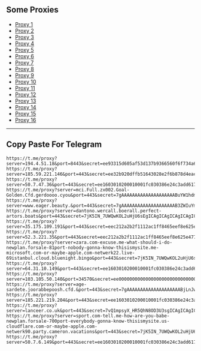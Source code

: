 Some Proxies
---
- [Proxy 1](https://t.me/proxy?server=194.4.51.18&port=8443&secret=ee93315d605af53d137b9366560f6f734a696d616765732e6170706c652e636f6d20)
- [Proxy 2](https://t.me/proxy?server=185.59.221.146&port=443&secret=ee32b920dffb51643028e2f6b878d4eac16170706c652e636f6d)
- [Proxy 3](https://t.me/proxy?server=50.7.47.36&port=443&secret=ee1603010200010001fc030386e24c3add6170706c652e636f6d)
- [Proxy 4](https://t.me/proxy?server=mci.Full.zx002.Goal-Golden.Cfd.gerdoooo.cyou&port=443&secret=7gAAAAAAAAAAAAAAAAAAAABuYW1hdmEuaXI)
- [Proxy 5](https://t.me/proxy?server=www.eager.beauty.&port=443&secret=7gAAAAAAAAAAAAAAAAAAAAB3ZWIuYmFsZS5pbw%3D%3D)
- [Proxy 6](https://t.me/proxy?server=dantono.wercall.boerall.perfect-artors.boats&port=443&secret=7jK5IN_7UWQwKOL2uHjU6sEgICAgICAgICAgICAgICAg)
- [Proxy 7](https://t.me/proxy?server=35.175.109.191&port=443&secret=eec212a2b2f1112ac1ff8465eef8e625e47777772e6466666464662e636f2e756b)
- [Proxy 8](https://t.me/proxy?server=52.3.221.35&port=443&secret=eec212a2b2f1112ac1ff8465eef8e625e47777772e6466666464662e636f2e756b)
- [Proxy 9](https://t.me/proxy?server=zara.com-excuse.me-what-should-i-do-newplan.forsale-81port-nobody-gonna-know-thisismysite.me-microsoft.com-or-maybe-apple.com-netwerk22.live-69istanbul.cloud.bluenight.bingo&port=443&secret=7jK5IN_7UWQwKOL2uHjU6sEgICAgICAgICAgICAgIC)
- [Proxy 10](https://t.me/proxy?server=64.31.10.149&port=443&secret=ee1603010200010001fc030386e24c3add6170706c652e636f6d)
- [Proxy 11](https://t.me/proxy?server=103.105.50.140&port=34570&secret=ee000000000000000000000000000000006d79736f6e2e64756f6c696e676f2e636f6d)
- [Proxy 12](https://t.me/proxy?server=age-sardete.joorabbepoosh.cfd.&port=443&secret=7gAAAAAAAAAAAAAAAAAAAABjLnJwcnMtY2RuLmNvbQ)
- [Proxy 13](https://t.me/proxy?server=185.221.219.204&port=443&secret=ee1603010200010001fc030386e24c3add6170706c652e636f6d)
- [Proxy 14](https://t.me/proxy?server=lanceer.co.uk&port=443&secret=7vQ1mpsyX_HR5QhN8OD3U3sgICAgICAgICAgICAgICA)
- [Proxy 15](https://t.me/proxy?server=sport.com-tell.me-how-are-you-babe-newplan.forsale-700port-everybody-gonna-know-thisismysite.us-cloudflare.com-or-maybe-apple.com-netwerk90.party.cameron.vacations&port=443&secret=7jK5IN_7UWQwKOL2uHjU6sEgICAgICAgICAgICAgICA)
- [Proxy 16](https://t.me/proxy?server=50.7.6.149&port=443&secret=ee1603010200010001fc030386e24c3add6170706c652e636f6d)
---
Copy Paste For Telegram
---
```
https://t.me/proxy?server=194.4.51.18&port=8443&secret=ee93315d605af53d137b9366560f6f734a696d616765732e6170706c652e636f6d20
https://t.me/proxy?server=185.59.221.146&port=443&secret=ee32b920dffb51643028e2f6b878d4eac16170706c652e636f6d
https://t.me/proxy?server=50.7.47.36&port=443&secret=ee1603010200010001fc030386e24c3add6170706c652e636f6d
https://t.me/proxy?server=mci.Full.zx002.Goal-Golden.Cfd.gerdoooo.cyou&port=443&secret=7gAAAAAAAAAAAAAAAAAAAABuYW1hdmEuaXI
https://t.me/proxy?server=www.eager.beauty.&port=443&secret=7gAAAAAAAAAAAAAAAAAAAAB3ZWIuYmFsZS5pbw%3D%3D
https://t.me/proxy?server=dantono.wercall.boerall.perfect-artors.boats&port=443&secret=7jK5IN_7UWQwKOL2uHjU6sEgICAgICAgICAgICAgICAg
https://t.me/proxy?server=35.175.109.191&port=443&secret=eec212a2b2f1112ac1ff8465eef8e625e47777772e6466666464662e636f2e756b
https://t.me/proxy?server=52.3.221.35&port=443&secret=eec212a2b2f1112ac1ff8465eef8e625e47777772e6466666464662e636f2e756b
https://t.me/proxy?server=zara.com-excuse.me-what-should-i-do-newplan.forsale-81port-nobody-gonna-know-thisismysite.me-microsoft.com-or-maybe-apple.com-netwerk22.live-69istanbul.cloud.bluenight.bingo&port=443&secret=7jK5IN_7UWQwKOL2uHjU6sEgICAgICAgICAgICAgIC
https://t.me/proxy?server=64.31.10.149&port=443&secret=ee1603010200010001fc030386e24c3add6170706c652e636f6d
https://t.me/proxy?server=103.105.50.140&port=34570&secret=ee000000000000000000000000000000006d79736f6e2e64756f6c696e676f2e636f6d
https://t.me/proxy?server=age-sardete.joorabbepoosh.cfd.&port=443&secret=7gAAAAAAAAAAAAAAAAAAAABjLnJwcnMtY2RuLmNvbQ
https://t.me/proxy?server=185.221.219.204&port=443&secret=ee1603010200010001fc030386e24c3add6170706c652e636f6d
https://t.me/proxy?server=lanceer.co.uk&port=443&secret=7vQ1mpsyX_HR5QhN8OD3U3sgICAgICAgICAgICAgICA
https://t.me/proxy?server=sport.com-tell.me-how-are-you-babe-newplan.forsale-700port-everybody-gonna-know-thisismysite.us-cloudflare.com-or-maybe-apple.com-netwerk90.party.cameron.vacations&port=443&secret=7jK5IN_7UWQwKOL2uHjU6sEgICAgICAgICAgICAgICA
https://t.me/proxy?server=50.7.6.149&port=443&secret=ee1603010200010001fc030386e24c3add6170706c652e636f6d
```